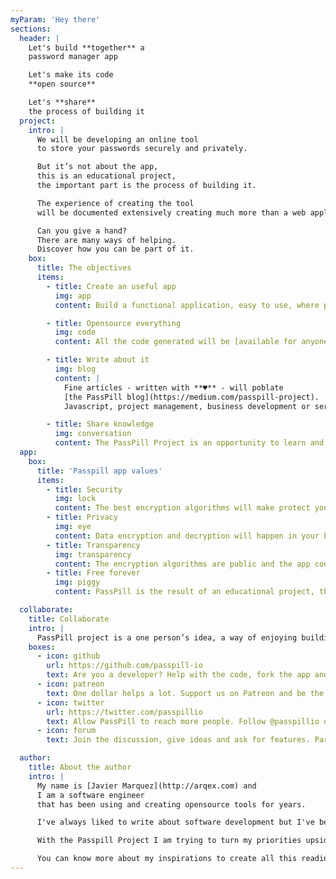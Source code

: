 ```yaml
---
myParam: 'Hey there'
sections:
  header: |
    Let's build **together** a
    password manager app

    Let's make its code
    **open source**

    Let's **share**
    the process of building it
  project:
    intro: |
      We will be developing an online tool
      to store your passwords securely and privately.

      But it’s not about the app,
      this is an educational project,
      the important part is the process of building it.

      The experience of creating the tool
      will be documented extensively creating much more than a web application.

      Can you give a hand?
      There are many ways of helping.
      Discover how you can be part of it.
    box:
      title: The objectives
      items:
        - title: Create an useful app
          img: app
          content: Build a functional application, easy to use, where people can keep their passwords safely.

        - title: Opensource everything
          img: code
          content: All the code generated will be [available for anyone](https://github.com/passpill-io), to inspect, to improve, or even to install in their own servers.

        - title: Write about it
          img: blog
          content: |
            Fine articles - written with **♥** - will poblate
            [the PassPill blog](https://medium.com/passpill-project).
            Javascript, project management, business development or server infrastructure will be some of the topics you'll find there.

        - title: Share knowledge
          img: conversation
          content: The PassPill Project is an opportunity to learn and collaborate for everybody. It's open to ideas, criticism and improvements.
  app:
    box:
      title: 'Passpill app values'
      items:
        - title: Security
          img: lock
          content: The best encryption algorithms will make protect your data. away from strangers' hands.
        - title: Privacy
          img: eye
          content: Data encryption and decryption will happen in your browser, using the key that you only know. We won't be able to access. You don't even need to give your email address.
        - title: Transparency
          img: transparency
          content: The encryption algorithms are public and the app code is opensource. You don't need to trust us, you can actually check how it works.
        - title: Free forever
          img: piggy
          content: PassPill is the result of an educational project, that's why it's free and always will be. You can support the project if you like it.

  collaborate:
    title: Collaborate
    intro: |
      PassPill project is a one person’s idea, a way of enjoying building an app through sharing the development process. However it’s a lot of work! Every bit of help is much appreciated. There are many ways of collaborating:
    boxes:
      - icon: github
        url: https://github.com/passpill-io
        text: Are you a developer? Help with the code, fork the app and give it a star in GitHub
      - icon: patreon
        text: One dollar helps a lot. Support us on Patreon and be the first on reading the articles
      - icon: twitter
        url: https://twitter.com/passpillio
        text: Allow PassPill to reach more people. Follow @passpillio on Twitter and share the articles
      - icon: forum
        text: Join the discussion, give ideas and ask for features. Participate in the forum

  author:
    title: About the author
    intro: |
      My name is [Javier Marquez](http://arqex.com) and
      I am a software engineer
      that has been using and creating opensource tools for years.

      I've always liked to write about software development but I've been always busy coding for my side projects and I had almost no time left.

      With the Passpill Project I am trying to turn my priorities upside down: The important part is writing articles!

      You can know more about my inspirations to create all this reading the project introduction and, if you like it, you can support it on Patreon.
---
```

